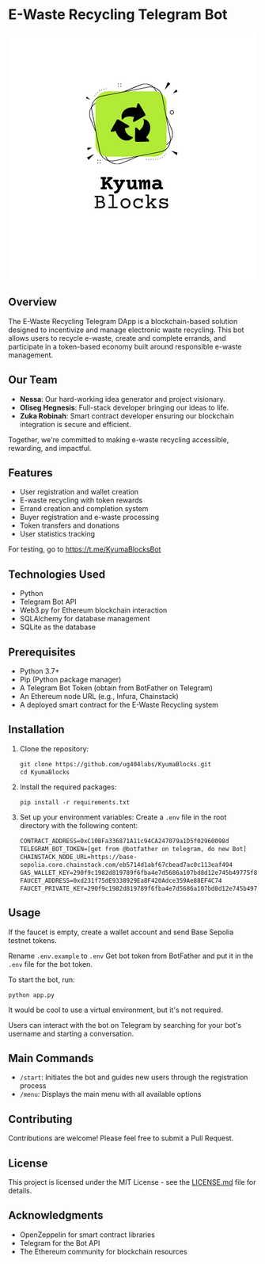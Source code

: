 # E-Waste Recycling Telegram Bot

![E-Waste Recycling Bot Logo](assets/BW.png)

## Overview

The E-Waste Recycling Telegram DApp is a blockchain-based solution designed to incentivize and manage electronic waste recycling. This bot allows users to recycle e-waste, create and complete errands, and participate in a token-based economy built around responsible e-waste management.

## Our Team

- **Nessa**: Our hard-working idea generator and project visionary.
- **Oliseg Hegnesis**: Full-stack developer bringing our ideas to life.
- **Zuka Robinah**: Smart contract developer ensuring our blockchain integration is secure and efficient.

Together, we're committed to making e-waste recycling accessible, rewarding, and impactful.

## Features

- User registration and wallet creation
- E-waste recycling with token rewards
- Errand creation and completion system
- Buyer registration and e-waste processing
- Token transfers and donations
- User statistics tracking

For testing, go to https://t.me/KyumaBlocksBot

## Technologies Used

- Python
- Telegram Bot API
- Web3.py for Ethereum blockchain interaction
- SQLAlchemy for database management
- SQLite as the database

## Prerequisites

- Python 3.7+
- Pip (Python package manager)
- A Telegram Bot Token (obtain from BotFather on Telegram)
- An Ethereum node URL (e.g., Infura, Chainstack)
- A deployed smart contract for the E-Waste Recycling system

## Installation

1. Clone the repository:
   ```
   git clone https://github.com/ug404labs/KyumaBlocks.git 
   cd KyumaBlocks
   ```

2. Install the required packages:
   ```
   pip install -r requirements.txt
   ```

3. Set up your environment variables:
   Create a `.env` file in the root directory with the following content:
   ```
   CONTRACT_ADDRESS=0xC10BFa336871A11c94CA247079a1D5f02960098d
   TELEGRAM_BOT_TOKEN=[get from @botfather on telegram, do new Bot]
   CHAINSTACK_NODE_URL=https://base-sepolia.core.chainstack.com/eb5714d1abf67cbead7ac0c113eaf494
   GAS_WALLET_KEY=290f9c1982d819789f6fba4e7d5686a107bd8d12e745b49775f84f1e207ef128
   FAUCET_ADDRESS=0xd231f75dE9338929Ea8F420Adce359Ae88EF4C74
   FAUCET_PRIVATE_KEY=290f9c1982d819789f6fba4e7d5686a107bd8d12e745b49775f84f1e207ef128
   ```

## Usage

If the faucet is empty, create a wallet account and send Base Sepolia testnet tokens.

Rename `.env.example` to `.env`
Get bot token from BotFather and put it in the `.env` file for the bot token.

To start the bot, run:

```
python app.py
```

It would be cool to use a virtual environment, but it's not required.

Users can interact with the bot on Telegram by searching for your bot's username and starting a conversation.

## Main Commands

- `/start`: Initiates the bot and guides new users through the registration process
- `/menu`: Displays the main menu with all available options

## Contributing

Contributions are welcome! Please feel free to submit a Pull Request.

## License

This project is licensed under the MIT License - see the [LICENSE.md](LICENSE.md) file for details.

## Acknowledgments

- OpenZeppelin for smart contract libraries
- Telegram for the Bot API
- The Ethereum community for blockchain resources
